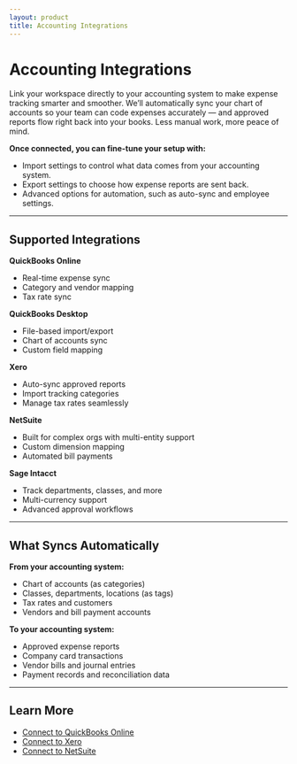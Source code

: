 ```yaml
---
layout: product
title: Accounting Integrations
---
```


# Accounting Integrations

Link your workspace directly to your accounting system to make expense tracking smarter and smoother. We’ll automatically sync your chart of accounts so your team can code expenses accurately — and approved reports flow right back into your books. Less manual work, more peace of mind.

**Once connected, you can fine-tune your setup with:**
- Import settings to control what data comes from your accounting system.
- Export settings to choose how expense reports are sent back.
- Advanced options for automation, such as auto-sync and employee settings.

---

## Supported Integrations

**QuickBooks Online**  
- Real-time expense sync  
- Category and vendor mapping  
- Tax rate sync  

**QuickBooks Desktop**  
- File-based import/export  
- Chart of accounts sync  
- Custom field mapping  

**Xero**  
- Auto-sync approved reports  
- Import tracking categories  
- Manage tax rates seamlessly  

**NetSuite**  
- Built for complex orgs with multi-entity support  
- Custom dimension mapping  
- Automated bill payments  

**Sage Intacct**  
- Track departments, classes, and more  
- Multi-currency support  
- Advanced approval workflows

---

## What Syncs Automatically

**From your accounting system:**
- Chart of accounts (as categories)
- Classes, departments, locations (as tags)
- Tax rates and customers
- Vendors and bill payment accounts

**To your accounting system:**
- Approved expense reports
- Company card transactions  
- Vendor bills and journal entries
- Payment records and reconciliation data 

---

## Learn More

- [Connect to QuickBooks Online](https://help.expensify.com/articles/new-expensify/connections/quickbooks-online/Connect-to-QuickBooks-Online)  
- [Connect to Xero](https://help.expensify.com/articles/new-expensify/connections/xero/Connect-to-Xero)  
- [Connect to NetSuite](https://help.expensify.com/articles/new-expensify/connections/netsuite/Connect-To-NetSuite)
